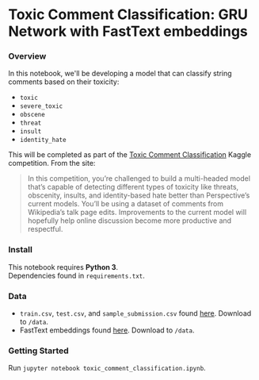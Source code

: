 # Toxic Comment Classification: GRU Network with FastText embeddings

### Overview
In this notebook, we'll be developing a model that can classify string comments based on their toxicity:
* `toxic`
* `severe_toxic`
* `obscene`
* `threat`
* `insult`
* `identity_hate`

This will be completed as part of the [Toxic Comment Classification](https://www.kaggle.com/c/jigsaw-toxic-comment-classification-challenge) Kaggle competition. From the site:

>In this competition, you’re challenged to build a multi-headed model that’s capable of detecting different types of toxicity like threats, obscenity, insults, and identity-based hate better than Perspective’s current models. You’ll be using a dataset of comments from Wikipedia’s talk page edits. Improvements to the current model will hopefully help online discussion become more productive and respectful.

### Install
This notebook requires **Python 3**.  
Dependencies found in `requirements.txt`.

### Data
* `train.csv`, `test.csv`, and `sample_submission.csv` found [here](https://www.kaggle.com/c/jigsaw-toxic-comment-classification-challenge/data). Download to `/data`.
* FastText embeddings found [here](https://github.com/facebookresearch/fastText/blob/master/pretrained-vectors.md). Download to `/data`.

### Getting Started
Run `jupyter notebook toxic_comment_classification.ipynb`.
